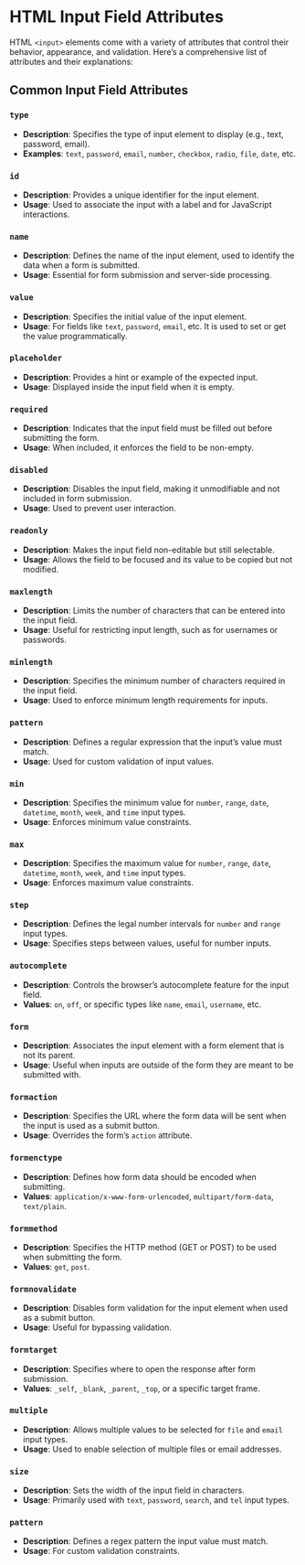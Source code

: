 # HTML Input Field Attributes

HTML `<input>` elements come with a variety of attributes that control their behavior, appearance, and validation. Here’s a comprehensive list of attributes and their explanations:

## Common Input Field Attributes

### `type`
- **Description**: Specifies the type of input element to display (e.g., text, password, email).
- **Examples**: `text`, `password`, `email`, `number`, `checkbox`, `radio`, `file`, `date`, etc.

### `id`
- **Description**: Provides a unique identifier for the input element.
- **Usage**: Used to associate the input with a label and for JavaScript interactions.

### `name`
- **Description**: Defines the name of the input element, used to identify the data when a form is submitted.
- **Usage**: Essential for form submission and server-side processing.

### `value`
- **Description**: Specifies the initial value of the input element.
- **Usage**: For fields like `text`, `password`, `email`, etc. It is used to set or get the value programmatically.

### `placeholder`
- **Description**: Provides a hint or example of the expected input.
- **Usage**: Displayed inside the input field when it is empty.

### `required`
- **Description**: Indicates that the input field must be filled out before submitting the form.
- **Usage**: When included, it enforces the field to be non-empty.

### `disabled`
- **Description**: Disables the input field, making it unmodifiable and not included in form submission.
- **Usage**: Used to prevent user interaction.

### `readonly`
- **Description**: Makes the input field non-editable but still selectable.
- **Usage**: Allows the field to be focused and its value to be copied but not modified.

### `maxlength`
- **Description**: Limits the number of characters that can be entered into the input field.
- **Usage**: Useful for restricting input length, such as for usernames or passwords.

### `minlength`
- **Description**: Specifies the minimum number of characters required in the input field.
- **Usage**: Used to enforce minimum length requirements for inputs.

### `pattern`
- **Description**: Defines a regular expression that the input’s value must match.
- **Usage**: Used for custom validation of input values.

### `min`
- **Description**: Specifies the minimum value for `number`, `range`, `date`, `datetime`, `month`, `week`, and `time` input types.
- **Usage**: Enforces minimum value constraints.

### `max`
- **Description**: Specifies the maximum value for `number`, `range`, `date`, `datetime`, `month`, `week`, and `time` input types.
- **Usage**: Enforces maximum value constraints.

### `step`
- **Description**: Defines the legal number intervals for `number` and `range` input types.
- **Usage**: Specifies steps between values, useful for number inputs.

### `autocomplete`
- **Description**: Controls the browser’s autocomplete feature for the input field.
- **Values**: `on`, `off`, or specific types like `name`, `email`, `username`, etc.

### `form`
- **Description**: Associates the input element with a form element that is not its parent.
- **Usage**: Useful when inputs are outside of the form they are meant to be submitted with.

### `formaction`
- **Description**: Specifies the URL where the form data will be sent when the input is used as a submit button.
- **Usage**: Overrides the form’s `action` attribute.

### `formenctype`
- **Description**: Defines how form data should be encoded when submitting.
- **Values**: `application/x-www-form-urlencoded`, `multipart/form-data`, `text/plain`.

### `formmethod`
- **Description**: Specifies the HTTP method (GET or POST) to be used when submitting the form.
- **Values**: `get`, `post`.

### `formnovalidate`
- **Description**: Disables form validation for the input element when used as a submit button.
- **Usage**: Useful for bypassing validation.

### `formtarget`
- **Description**: Specifies where to open the response after form submission.
- **Values**: `_self`, `_blank`, `_parent`, `_top`, or a specific target frame.

### `multiple`
- **Description**: Allows multiple values to be selected for `file` and `email` input types.
- **Usage**: Used to enable selection of multiple files or email addresses.

### `size`
- **Description**: Sets the width of the input field in characters.
- **Usage**: Primarily used with `text`, `password`, `search`, and `tel` input types.

### `pattern`
- **Description**: Defines a regex pattern the input value must match.
- **Usage**: For custom validation constraints.
